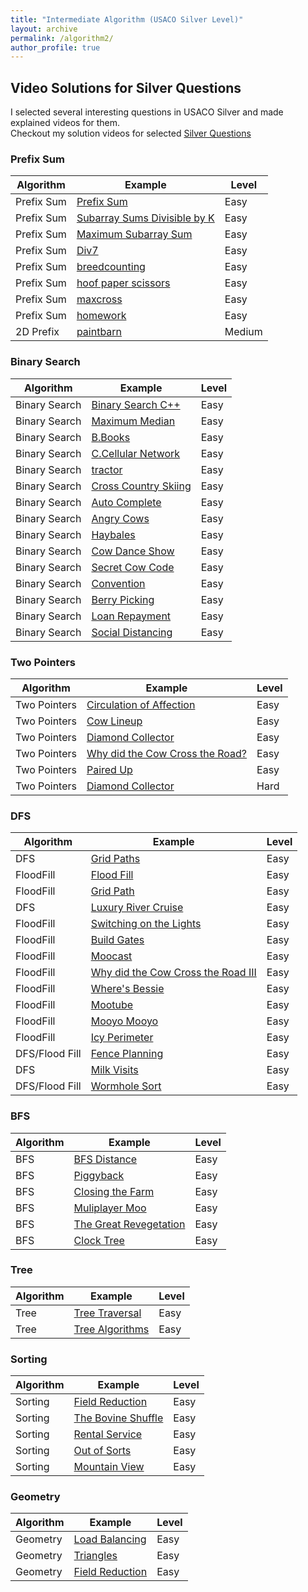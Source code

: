 ```yaml
---
title: "Intermediate Algorithm (USACO Silver Level)"
layout: archive
permalink: /algorithm2/
author_profile: true
---
```



## Video Solutions for Silver Questions

I selected several interesting questions in USACO Silver and made explained videos for them.  
Checkout my solution videos for selected [Silver Questions](/usaco_silver_video/)


### Prefix Sum

| Algorithm   |  Example                                                        | Level         |
| ------------| --------------------------------------------------------------- | ------------- |          
| Prefix Sum  | [Prefix Sum](/programming/algorithm-prefixsum/) | Easy    |  
| Prefix Sum  | [Subarray Sums Divisible by K](/programming/algorithm-prefixsum/)  | Easy         |
| Prefix Sum  | [Maximum Subarray Sum](/programming/algorithm-subarraysum/)  | Easy         |
| Prefix Sum  | [Div7](/usaco/USACO-2016-Jan-Silver/#problem-2-subsequences-summing-to-sevens)  | Easy         |
| Prefix Sum  | [breedcounting](/usaco/USACO-2015-Dec-Silver/#problem-3-breedcounting)     |  Easy   |
| Prefix Sum  | [hoof paper scissors](/usaco/USACO-2017-Jan-Silver/#problem-2-hoof-paper-scissors) |  Easy  |
| Prefix Sum  | [maxcross](/usaco/USACO-2017-Feb-Silver/#problem-2-why-did-the-cow-cross-the-road-ii)   |  Easy   |
| Prefix Sum  | [homework](/usaco/USACO-2017-Dec-Silver/#problem-1-my-cow-ate-my-homework)    | Easy   |
| 2D Prefix   | [paintbarn](/usaco/USACO-2019-Feb-Silver/#problem-2-painting-the-barn)| Medium   |


### Binary Search

| Algorithm   |  Example                                                        | Level         |
| ------------| --------------------------------------------------------------- | ------------- |  
| Binary Search | [Binary Search C++](/programming/algorithm-binarysearch-sorting/)  | Easy       |
| Binary Search | [Maximum Median](/programming/algorithm-maximum-medium/)  | Easy       |
| Binary Search | [B.Books](/programming/algorithm-binary-search/#b-books)  | Easy       |
| Binary Search | [C.Cellular Network](/programming/algorithm-binary-search/#c-cellular-network)  | Easy       |
| Binary Search | [tractor](/usaco/USACO-2013-Feb-Silver/#problem-2-tractor)          |  Easy  |
| Binary Search | [Cross Country Skiing](/usaco/USACO-2014-Jan-Silver/#problem-2-cross-country-skiing)          |  Easy  |
| Binary Search | [Auto Complete](/usaco/USACO-2014-Feb-Silver/#problem-1-auto-complete)          |  Easy  |
| Binary Search | [Angry Cows](/usaco/USACO-2016-Jan-Silver/#problem-1-angry-cows)          |  Easy  |
| Binary Search | [Haybales](/usaco/USACO-2016-Dec-Silver/#problem-1--counting-haybales)          |  Easy  |
| Binary Search | [Cow Dance Show](/usaco/USACO-2017-Jan-Silver/#problem-1-cow-dance-show)          |  Easy  |
| Binary Search | [Secret Cow Code](/usaco/USACO-2017-Jan-Silver/#problem-3-secret-cow-code)   |  Easy  |
| Binary Search | [Convention](/usaco/USACO-2018-Dec-Silver/#problem-1-convention)   |  Easy  |
| Binary Search | [Berry Picking](/usaco/USACO-2020-Jan-Silver/#problem-1-berry-picking)   |  Easy  |
| Binary Search | [Loan Repayment]( /USACO-2020-Jan-Silver/#problem-2-loan-repayment )   |  Easy  |
| Binary Search | [Social Distancing](/usaco/USACO-2020-Open-Silver/#problem-1-social-distancing)   |  Easy  |


### Two Pointers

| Algorithm   |  Example                                                        | Level         |
| ------------| --------------------------------------------------------------- | ------------- |  
| Two Pointers| [Circulation of Affection](https://starcoder.org/programming/an-impassioned-circulation-of-affection/)   | Easy         |
| Two Pointers | [Cow Lineup](/usaco/USACO-2011-Nov-Silver/#problem-2-cow-lineup)   |  Easy  |
| Two Pointers | [Diamond Collector](/usaco/USACO-2016-Open-Silver/#problem-2-diamond-collector)   |  Easy  |
| Two Pointers | [Why did the Cow Cross the Road?](/usaco/USACO-2017-Feb-Silver/#problem-1-why-did-the-cow-cross-the-road)   |  Easy  |
| Two Pointers | [Paired Up](/usaco/USACO-2017-Open-Silver/#problem-1-paired-up)   |  Easy  |
| Two Pointers | [Diamond Collector](https://starcoder.org/usaco/USACO-2016-Open-Silver/#problem-2-diamond-collector)  | Hard      |


### DFS  

| Algorithm   |  Example                                                        | Level         |
| ------------| --------------------------------------------------------------- | ------------- |  
| DFS         | [Grid Paths](https://starcoder.org/programming/grid-paths/)  | Easy         |  
| FloodFill  | [Flood Fill](https://starcoder.org/programming/flood-fill/)  | Easy         |
| FloodFill  | [Grid Path](https://starcoder.org/programming/grid-paths/)  | Easy         |
 | DFS | [Luxury River Cruise](/usaco/USACO-2013-Open-Silver/#problem-3-luxury-river-cruise)   |  Easy  |
| FloodFill | [Switching on the Lights](/usaco/USACO-2015-Dec-Silver/#problem-1-switching-on-the-lights)   |  Easy  |
| FloodFill | [Build Gates](/usaco/USACO-2016-Jan-Silver/#problem-3-build-gates)   |  Easy  |
| FloodFill | [Moocast](/usaco/USACO-2016-Dec-Silver/#problem-3-moocast)   |  Easy  |
| FloodFill | [Why did the Cow Cross the Road III](/usaco/USACO-2017-Feb-Silver/#problem-3-why-did-the-cow-cross-the-road-iii)   |  Easy  |
| FloodFill | [Where's Bessie](/usaco/USACO-2017-Open-Silver/#problem-3-wheres-bessie)   |  Easy  |
| FloodFill | [Mootube](https://starcoder.org/usaco/USACO-2018-Jan-Silver/#problem-3-mootube)   |  Easy  |
| FloodFill | [Mooyo Mooyo](/usaco/USACO-2018-Dec-Silver/#problem-3-mooyo-mooyo)   |  Easy  |
| FloodFill | [Icy Perimeter](/usaco/USACO-2019-Jan-Silver/#problem-2-icy-perimeter)   |  Easy  |
| DFS/Flood Fill | [Fence Planning](/usaco/USACO-2019-Open-Silver/#problem-3-fence-planning)   |  Easy  |
| DFS | [Milk Visits](/usaco/USACO-2019-Dec-Silver/#problem-3-milk-visits)   |  Easy  |
| DFS/Flood Fill | [Wormhole Sort](/usaco/USACO-2020-Jan-Silver/#problem-3-wormhole-sort)   |  Easy  |

### BFS  

| Algorithm   |  Example                                                        | Level         |
| ------------| --------------------------------------------------------------- | ------------- |  
| BFS         | [BFS Distance](https://starcoder.org/programming/bfs-graph/)  | Easy         |
| BFS | [Piggyback](/usaco/USACO-2014-Dec-Silver/#problem-1-piggyback)   |  Easy  |
| BFS | [Closing the Farm](/usaco/USACO-2016-Open-Silver/#closing-the-farm)   |  Easy  |
| BFS | [Muliplayer Moo](/usaco/USACO-2018-Open-Silver/#problem-3-multiplayer-moo)   |  Easy  |
| BFS | [The Great Revegetation](/usaco/USACO-2019-Feb-Silver/#problem-3-the-great-revegetation)   |  Easy  |
| BFS | [Clock Tree](/usaco/USACO-2020-Feb-Silver/#problem-3-clock-tree)   |  Easy  |

### Tree  

| Algorithm   |  Example                                                        | Level         |
| ------------| --------------------------------------------------------------- | ------------- |  
| Tree        | [Tree Traversal](https://starcoder.org/programming/tree-traversals/)  | Easy         |
| Tree        | [Tree Algorithms](https://starcoder.org/programming/tree-algorithms/)  | Easy         |

### Sorting  

| Algorithm   |  Example                                                        | Level         |
| ------------| --------------------------------------------------------------- | ------------- |  
| Sorting | [Field Reduction](/usaco/USACO-2016-Open-Silver/#problem-1-field-reduction)   |  Easy  |
| Sorting | [The Bovine Shuffle](/usaco/USACO-2017-Dec-Silver/#problem-3-the-bovine-shuffle) | Easy |
| Sorting | [Rental Service](/usaco/USACO-2018-Jan-Silver/#problem-2--rental-service) | Easy |
| Sorting | [Out of Sorts](/USACO-2018-Open-Silver/#problem-1-out-of-sorts) | Easy |
| Sorting | [Mountain View](/usaco/USACO-2019-Jan-Silver/#problem-3-mountain-view) | Easy |


### Geometry  

| Algorithm   |  Example                                                        | Level         |
| ------------| --------------------------------------------------------------- | ------------- |
| Geometry | [Load Balancing](usaco/USACO-2016-Feb-Silver/#problem-2-load-balancing)   |  Easy  |
| Geometry | [Triangles](/usaco/USACO-2020-Feb-Silver/#problem-2-triangles)   |  Easy  |
| Geometry | [Field Reduction](/usaco/USACO-2016-Open-Silver/#problem-1-field-reduction)   |  Easy  |
